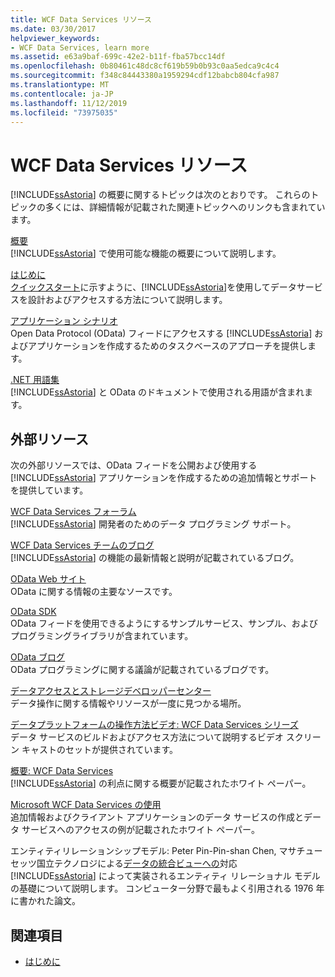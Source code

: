 ```yaml
---
title: WCF Data Services リソース
ms.date: 03/30/2017
helpviewer_keywords:
- WCF Data Services, learn more
ms.assetid: e63a9baf-699c-42e2-b11f-fba57bcc14df
ms.openlocfilehash: 0b80461c48dc8cf619b59b0b93c0aa5edca9c4c4
ms.sourcegitcommit: f348c84443380a1959294cdf12babcb804cfa987
ms.translationtype: MT
ms.contentlocale: ja-JP
ms.lasthandoff: 11/12/2019
ms.locfileid: "73975035"
---
```

# <a name="wcf-data-services-resources"></a>WCF Data Services リソース
[!INCLUDE[ssAstoria](../../../../includes/ssastoria-md.md)] の概要に関するトピックは次のとおりです。 これらのトピックの多くには、詳細情報が記載された関連トピックへのリンクも含まれています。  
  
 [概要](wcf-data-services-overview.md)  
 [!INCLUDE[ssAstoria](../../../../includes/ssastoria-md.md)] で使用可能な機能の概要について説明します。  
  
 [はじめに](../adonet/ef/getting-started.md)  
 [クイックスタート](quickstart-wcf-data-services.md)に示すように、[!INCLUDE[ssAstoria](../../../../includes/ssastoria-md.md)]を使用してデータサービスを設計およびアクセスする方法について説明します。  
  
 [アプリケーション シナリオ](application-scenarios-wcf-data-services.md)  
 Open Data Protocol (OData) フィードにアクセスする [!INCLUDE[ssAstoria](../../../../includes/ssastoria-md.md)] およびアプリケーションを作成するためのタスクベースのアプローチを提供します。  
  
 [.NET 用語集](../../../standard/glossary.md)  
 [!INCLUDE[ssAstoria](../../../../includes/ssastoria-md.md)] と OData のドキュメントで使用される用語が含まれます。  
  
## <a name="external-resources"></a>外部リソース  
 次の外部リソースでは、OData フィードを公開および使用する [!INCLUDE[ssAstoria](../../../../includes/ssastoria-md.md)] アプリケーションを作成するための追加情報とサポートを提供しています。  
  
 [WCF Data Services フォーラム](https://go.microsoft.com/fwlink/?LinkId=150512)  
 [!INCLUDE[ssAstoria](../../../../includes/ssastoria-md.md)] 開発者のためのデータ プログラミング サポート。  
  
 [WCF Data Services チームのブログ](https://go.microsoft.com/fwlink/?LinkId=150511)  
 [!INCLUDE[ssAstoria](../../../../includes/ssastoria-md.md)] の機能の最新情報と説明が記載されているブログ。  
  
 [OData Web サイト](https://go.microsoft.com/fwlink/?LinkID=184554)  
 OData に関する情報の主要なソースです。  
  
 [OData SDK](https://go.microsoft.com/fwlink/?LinkID=185248)  
 OData フィードを使用できるようにするサンプルサービス、サンプル、およびプログラミングライブラリが含まれています。  
  
 [OData ブログ](https://go.microsoft.com/fwlink/?LinkId=185868)  
 OData プログラミングに関する議論が記載されているブログです。  
  
 [データアクセスとストレージデベロッパーセンター](https://go.microsoft.com/fwlink/?LinkId=91903)  
 データ操作に関する情報やリソースが一度に見つかる場所。  
  
 [データプラットフォームの操作方法ビデオ: WCF Data Services シリーズ](https://go.microsoft.com/fwlink/?LinkId=124600)  
 データ サービスのビルドおよびアクセス方法について説明するビデオ スクリーン キャストのセットが提供されています。  
  
 [概要: WCF Data Services](https://go.microsoft.com/fwlink/?LinkID=131074)  
 [!INCLUDE[ssAstoria](../../../../includes/ssastoria-md.md)] の利点に関する概要が記載されたホワイト ペーパー。  
  
 [Microsoft WCF Data Services の使用](https://go.microsoft.com/fwlink/?LinkID=131075)  
 追加情報およびクライアント アプリケーションのデータ サービスの作成とデータ サービスへのアクセスの例が記載されたホワイト ペーパー。  
  
 エンティティリレーションシップモデル: Peter Pin-Pin-shan Chen, マサチューセッツ国立テクノロジによる[データの統合ビューへの](https://go.microsoft.com/fwlink/?LinkId=91909)対応  
 [!INCLUDE[ssAstoria](../../../../includes/ssastoria-md.md)] によって実装されるエンティティ リレーショナル モデルの基礎について説明します。 コンピューター分野で最もよく引用される 1976 年に書かれた論文。  
  
## <a name="see-also"></a>関連項目

- [はじめに](getting-started-with-wcf-data-services.md)
